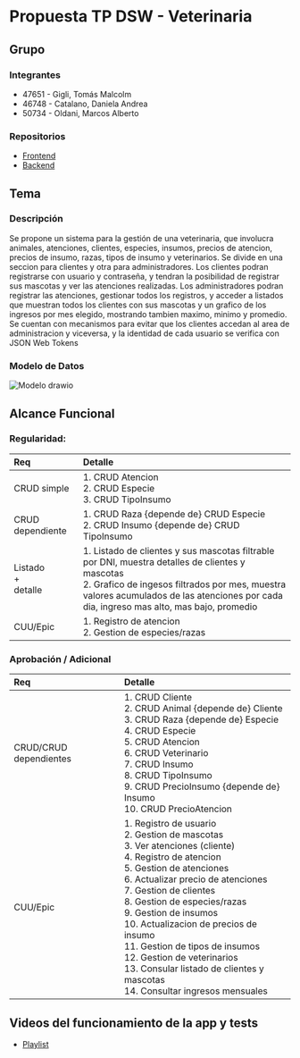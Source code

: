 # Propuesta TP DSW - Veterinaria

## Grupo

### Integrantes

- 47651 - Gigli, Tomás Malcolm
- 46748 - Catalano, Daniela Andrea
- 50734 - Oldani, Marcos Alberto

### Repositorios

- [Frontend](https://github.com/oldaniMarcos/TP-DSW-Frontend)
- [Backend](https://github.com/oldaniMarcos/TP-DSW-Backend)

## Tema

### Descripción

Se propone un sistema para la gestión de una veterinaria, que involucra animales, atenciones, clientes, especies, insumos, precios de atencion, precios de insumo, razas, tipos de insumo y veterinarios. Se divide en una seccion para clientes y otra para administradores. Los clientes podran registrarse con usuario y contraseña, y tendran la posibilidad de registrar sus mascotas y ver las atenciones realizadas. Los administradores podran registrar las atenciones, gestionar todos los registros, y acceder a listados que muestran todos los clientes con sus mascotas y un grafico de los ingresos por mes elegido, mostrando tambien maximo, minimo y promedio.
Se cuentan con mecanismos para evitar que los clientes accedan al area de administracion y viceversa, y la identidad de cada usuario se verifica con JSON Web Tokens

### Modelo de Datos

![Modelo drawio](https://github.com/user-attachments/assets/4d22a9c2-86b6-4c82-b7cf-b9369c2cff46)

## Alcance Funcional

### Regularidad:
|Req|Detalle|
|:-|:-|
|CRUD simple|1. CRUD Atencion<br>2. CRUD Especie<br>3. CRUD TipoInsumo|
|CRUD dependiente|1. CRUD Raza {depende de} CRUD Especie<br>2. CRUD Insumo {depende de} CRUD TipoInsumo|
|Listado<br>+<br>detalle| 1. Listado de clientes y sus mascotas filtrable por DNI, muestra detalles de clientes y mascotas<br> 2. Grafico de ingesos filtrados por mes, muestra valores acumulados de las atenciones por cada dia, ingreso mas alto, mas bajo, promedio|
|CUU/Epic|1. Registro de atencion <br> 2. Gestion de especies/razas| 

### Aprobación / Adicional
|Req|Detalle|
|:-|:-|
|CRUD/CRUD dependientes |1. CRUD Cliente<br>2. CRUD Animal {depende de} Cliente<br>3. CRUD Raza {depende de} Especie<br>4. CRUD Especie<br>5. CRUD Atencion<br>6. CRUD Veterinario<br>7. CRUD Insumo<br>8. CRUD TipoInsumo<br>9. CRUD PrecioInsumo {depende de} Insumo<br>10. CRUD PrecioAtencion<br>|
|CUU/Epic|1. Registro de usuario <br> 2. Gestion de mascotas <br> 3. Ver atenciones (cliente) <br> 4. Registro de atencion <br> 5. Gestion de atenciones <br> 6. Actualizar precio de atenciones <br> 7. Gestion de clientes <br> 8. Gestion de especies/razas <br> 9. Gestion de insumos <br> 10. Actualizacion de precios de insumo <br> 11. Gestion de tipos de insumos <br> 12. Gestion de veterinarios <br> 13. Consular listado de clientes y mascotas <br> 14. Consultar ingresos mensuales|                                                                                                                                                                

## Videos del funcionamiento de la app y tests

- [Playlist](https://www.youtube.com/playlist?list=PLdWy_B847IroDTHz9b-ORhTDOxP3Iw-1B)
